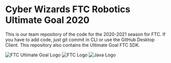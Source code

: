 # Cyber Wizards FTC Robotics Ultimate Goal 2020
 This is our team repository of the code for the 2020-2021 season for FTC. If you have to add code, just git commit in CLI or use the GitHub Desktop Client. This repository also contains the Ultimate Goal FTC SDK.
 

![FTC Ultimate Goal Logo](https://www.firstinspires.org/sites/default/files/uploads/resource_library/ftc/2020-2021/ultimate-goal-logo.png)
![FTC Logo](https://www.firstinspires.org/sites/default/files/uploads/resource_library/brand/FIRSTTech_iconHorz_RGB.jpg)
![Java Logo](http://blog.idrsolutions.com/wp-content/uploads/2014/06/java_logo.jpg)
